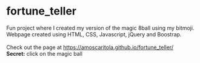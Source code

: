 # fortune_teller

Fun project where I created my version of the magic 8ball using my bitmoji.  
Webpage created using HTML, CSS, Javascript, jQuery and Boostrap.  
<br>
Check out the page at https://amoscaritola.github.io/fortune_teller/  
**Secret:** click on the magic ball  

